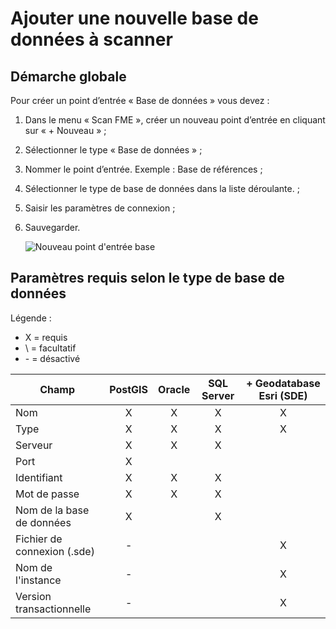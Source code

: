 # Ajouter une nouvelle base de données à scanner

## Démarche globale

Pour créer un point d’entrée « Base de données » vous devez :

1.	Dans le menu « Scan FME », créer un nouveau point d’entrée en cliquant sur « + Nouveau » ;
2.	Sélectionner le type « Base de données » ;
3.	Nommer le point d’entrée. Exemple : Base de références ;
4.	Sélectionner le type de base de données dans la liste déroulante. ;
5.	Saisir les paramètres de connexion ;
6.	Sauvegarder.

    ![Nouveau point d'entrée base](../../imsages/scanFME_new_DB_ready.png "Le nouveau point d'entrée est prêt à être scanné")

## Paramètres requis selon le type de base de données

Légende :
* X = requis
* \ = facultatif
* \- = désactivé

| Champ                       | PostGIS | Oracle | SQL Server | + Geodatabase Esri (SDE) |
| --------------------------- | :-----: | :----: | :--------: | :----------------------: |
| Nom                         | X       | X      | X          | X                        |
| Type                        | X       | X      | X          | X                        |
| Serveur                     | X       | X      | X          |                          |
| Port                        | X       |        |            |                          |
| Identifiant                 | X       | X      | X          |                          |
| Mot de passe                | X       | X      | X          |                          |
| Nom de la base de données   | X       |        | X          |                          |
| Fichier de connexion (.sde) | -       |        |            | X                        |
| Nom de l'instance           | -       |        |            | X                        |
| Version transactionnelle    | -       |        |            | X                        |



